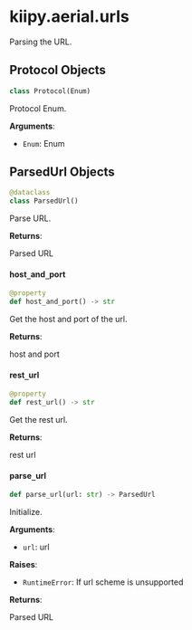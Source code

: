 <a id="kiipy.aerial.urls"></a>

# kiipy.aerial.urls

Parsing the URL.

<a id="kiipy.aerial.urls.Protocol"></a>

## Protocol Objects

```python
class Protocol(Enum)
```

Protocol Enum.

**Arguments**:

- `Enum`: Enum

<a id="kiipy.aerial.urls.ParsedUrl"></a>

## ParsedUrl Objects

```python
@dataclass
class ParsedUrl()
```

Parse URL.

**Returns**:

Parsed URL

<a id="kiipy.aerial.urls.ParsedUrl.host_and_port"></a>

#### host`_`and`_`port

```python
@property
def host_and_port() -> str
```

Get the host and port of the url.

**Returns**:

host and port

<a id="kiipy.aerial.urls.ParsedUrl.rest_url"></a>

#### rest`_`url

```python
@property
def rest_url() -> str
```

Get the rest url.

**Returns**:

rest url

<a id="kiipy.aerial.urls.parse_url"></a>

#### parse`_`url

```python
def parse_url(url: str) -> ParsedUrl
```

Initialize.

**Arguments**:

- `url`: url

**Raises**:

- `RuntimeError`: If url scheme is unsupported

**Returns**:

Parsed URL


